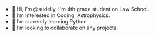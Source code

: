 - 👋 Hi, I’m @sudelly, I'm 4th grade student on Law School. 
- 👀 I’m interested in Coding, Astrophysics.
- 🌱 I’m currently learning Python
- 💞️ I’m looking to collaborate on any projects.

<!---
sudelly/sudelly is a ✨ special ✨ repository because its `README.md` (this file) appears on your GitHub profile.
You can click the Preview link to take a look at your changes.
--->
